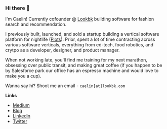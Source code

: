 ### Hi there 👋

I'm Caelin! Currently cofounder @ [Lookbk](https://loobk.com) building software for fashion search and recommendation. 

I previously built, launched, and sold a startup building a vertical software platform for nightlife ([Plots](https://plots.events/)). Prior, spent a lot of time contracting across various software verticals, everything from ed-tech, food robotics, and crytpo as a developer, designer, and product manager.

When not working late, you'll find me training for my next marathon, obsessing over public transit, and making great coffee (if you happen to be by Salesforce park our office has an espresso machine and would love to make you a cup). 

Wanna say hi? Shoot me an email - `caelin[at]lookbk.com`

**Links**
- [Medium](https://medium.com/@caelinsutch)
- [Blog](https://blog.caelinsutch.com)
- [Linkedin](https://linkedin.com/in/caelinsutch/)
- [Twitter](https://twitter.com/caelin_sutch)

